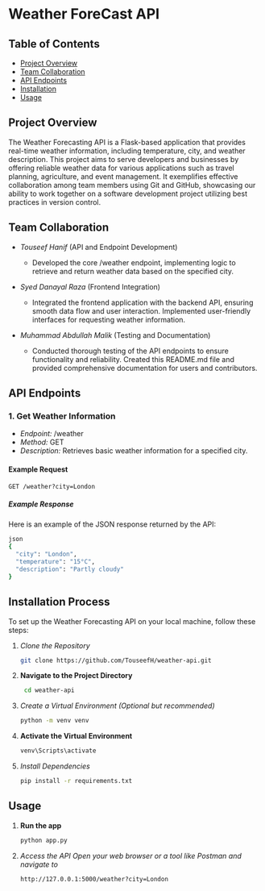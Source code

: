 # Weather ForeCast API

## Table of Contents
- [Project Overview](#project-overview)
- [Team Collaboration](#team-collaboration)
- [API Endpoints](#api-endpoints)
- [Installation](#installation)
- [Usage](#usage)


## Project Overview

The Weather Forecasting API is a Flask-based application that provides real-time weather information, including temperature, city, and weather description. This project aims to serve developers and businesses by offering reliable weather data for various applications such as travel planning, agriculture, and event management. It exemplifies effective collaboration among team members using Git and GitHub, showcasing our ability to work together on a software development project utilizing best practices in version control.

## Team Collaboration

- *Touseef Hanif* (API and Endpoint Development)
  - Developed the core /weather endpoint, implementing logic to retrieve and return weather data based on the specified city.

- *Syed Danayal Raza* (Frontend Integration)
  - Integrated the frontend application with the backend API, ensuring smooth data flow and user interaction. Implemented user-friendly interfaces for requesting weather information.

- *Muhammad Abdullah Malik* (Testing and Documentation)
  - Conducted thorough testing of the API endpoints to ensure functionality and reliability. Created this README.md file and provided comprehensive documentation for users and contributors.


## API Endpoints

### 1. Get Weather Information
- *Endpoint:* /weather
- *Method:* GET
- *Description:* Retrieves basic weather information for a specified city.

#### Example Request
```http
GET /weather?city=London
```

##### Example Response
Here is an example of the JSON response returned by the API:
```bash
json
{
  "city": "London",
  "temperature": "15°C",
  "description": "Partly cloudy"
}
```
## Installation Process

To set up the Weather Forecasting API on your local machine, follow these steps:

1. *Clone the Repository*
   ```bash
   git clone https://github.com/TouseefH/weather-api.git
2. **Navigate to the Project Directory**
   ``` bash
    cd weather-api
3. *Create a Virtual Environment (Optional but recommended)*
    ```bash
    python -m venv venv
4. **Activate the Virtual Environment**
    ```bash
    venv\Scripts\activate
5. *Install Dependencies*
    ```bash
    pip install -r requirements.txt 

## Usage
1. **Run the  app**
    ```bash
    python app.py
2. *Access the API Open your web browser or a tool like Postman and navigate to*
    ```bash
    http://127.0.0.1:5000/weather?city=London
